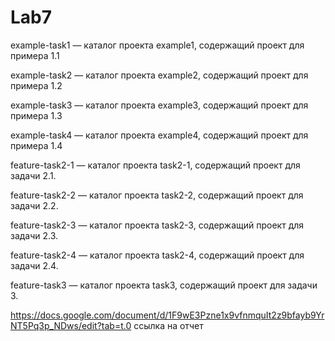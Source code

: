 # Lab7

example-task1 — каталог проекта example1, содержащий проект для примера 1.1

example-task2 — каталог проекта example2, содержащий проект для примера 1.2

example-task3 — каталог проекта example3, содержащий проект для примера 1.3

example-task4 — каталог проекта example4, содержащий проект для примера 1.4

feature-task2-1 — каталог проекта task2-1, содержащий проект для задачи 2.1.

feature-task2-2 — каталог проекта task2-2, содержащий проект для задачи 2.2.

feature-task2-3 — каталог проекта task2-3, содержащий проект для задачи 2.3.

feature-task2-4 — каталог проекта task2-4, содержащий проект для задачи 2.4.

feature-task3 — каталог проекта task3, содержащий проект для задачи 3.

https://docs.google.com/document/d/1F9wE3Pzne1x9vfnmquIt2z9bfayb9YrNT5Pq3p_NDws/edit?tab=t.0
ссылка на отчет
